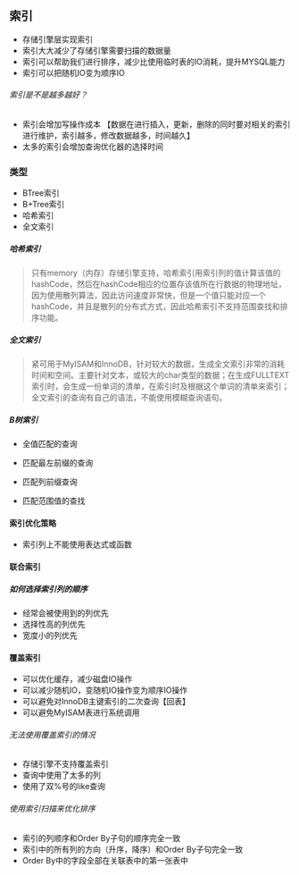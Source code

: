 ## 索引

- 存储引擎层实现索引
- 索引大大减少了存储引擎需要扫描的数据量
- 索引可以帮助我们进行排序，减少比使用临时表的IO消耗，提升MYSQL能力
- 索引可以把随机IO变为顺序IO

###### 索引是不是越多越好？

- 索引会增加写操作成本 【数据在进行插入，更新，删除的同时要对相关的索引进行维护，索引越多，修改数据越多，时间越久】
- 太多的索引会增加查询优化器的选择时间

### 类型
- BTree索引
- B+Tree索引
- 哈希索引
- 全文索引


##### 哈希索引
> 只有memory（内存）存储引擎支持，哈希索引用索引列的值计算该值的hashCode，然后在hashCode相应的位置存该值所在行数据的物理地址，因为使用散列算法，因此访问速度非常快，但是一个值只能对应一个hashCode，并且是散列的分布式方式，因此哈希索引不支持范围查找和排序功能。

##### 全文索引
> 紧可用于MyISAM和InnoDB，针对较大的数据，生成全文索引非常的消耗时间和空间。主要针对文本，或较大的char类型的数据；在生成FULLTEXT索引时，会生成一份单词的清单，在索引时及根据这个单词的清单来索引；全文索引的查询有自己的语法，不能使用模糊查询语句。


##### B树索引
- 全值匹配的查询

- 匹配最左前缀的查询

- 匹配列前缀查询

- 匹配范围值的查找


#### 索引优化策略
- 索引列上不能使用表达式或函数



#### 联合索引
##### 如何选择索引列的顺序

- 经常会被使用到的列优先
- 选择性高的列优先
- 宽度小的列优先


#### 覆盖索引

- 可以优化缓存，减少磁盘IO操作
- 可以减少随机IO，变随机IO操作变为顺序IO操作
- 可以避免对InnoDB主键索引的二次查询【回表】
- 可以避免MyISAM表进行系统调用

###### 无法使用覆盖索引的情况
- 存储引擎不支持覆盖索引
- 查询中使用了太多的列
- 使用了双%号的like查询

###### 使用索引扫描来优化排序
- 索引的列顺序和Order By子句的顺序完全一致
- 索引中的所有列的方向（升序，降序）和Order By子句完全一致
- Order By中的字段全部在关联表中的第一张表中
